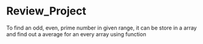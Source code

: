 # Review_Project
To find an odd, even, prime number in given range, it can be store in a array and find out a average for an every array using function 
